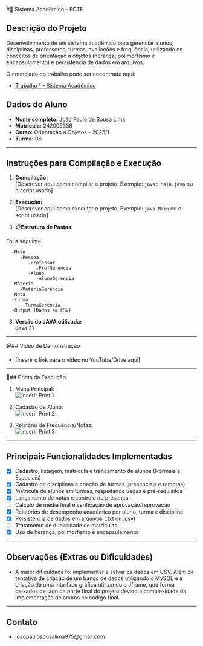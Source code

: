 #:bookmark_tabs: Sistema Acadêmico - FCTE

## Descrição do Projeto

Desenvolvimento de um sistema acadêmico para gerenciar alunos, disciplinas, professores, turmas, avaliações e frequência, utilizando os conceitos de orientação a objetos (herança, polimorfismo e encapsulamento) e persistência de dados em arquivos.

O enunciado do trabalho pode ser encontrado aqui:
- [Trabalho 1 - Sistema Acadêmico](https://github.com/lboaventura25/OO-T06_2025.1_UnB_FCTE/blob/main/trabalhos/ep1/README.md)

## Dados do Aluno

- **Nome completo:** João Paulo de Sousa Lima
- **Matrícula:** 242005338
- **Curso:** Orientação a Objetos - 2025/1
- **Turma:** 06

---

## Instruções para Compilação e Execução

1. **Compilação:**  
   [Descrever aqui como compilar o projeto. Exemplo: `javac Main.java` ou o script usado]

2. **Execução:**  
   [Descrever aqui como executar o projeto. Exemplo: `java Main` ou o script usado]

3. :clipboard:**Estrutura de Pastas:**  
   
Foi a seguinte:

      -Main  
         -Pessoa
            -Professor
               -ProfGerencia
            -Aluno
               -AlunoGerencia
      -Materia
         -MateriaGerencia
      -Nota
      -Turma
          -TurmaGerencia
      -Output (Dados em CSV)

3. **Versão do JAVA utilizada:**  
   Java 21

---

:video_camera:## Vídeo de Demonstração

- [Inserir o link para o vídeo no YouTube/Drive aqui]

---

:floppy_disk:## Prints da Execução

1. Menu Principal:  
   ![Inserir Print 1](caminho/do/print1.png)

2. Cadastro de Aluno:  
   ![Inserir Print 2](caminho/do/print2.png)

3. Relatório de Frequência/Notas:  
   ![Inserir Print 3](caminho/do/print3.png)

---

## Principais Funcionalidades Implementadas

- [X] Cadastro, listagem, matrícula e trancamento de alunos (Normais e Especiais)
- [X] Cadastro de disciplinas e criação de turmas (presenciais e remotas)
- [X] Matrícula de alunos em turmas, respeitando vagas e pré-requisitos
- [X] Lançamento de notas e controle de presença
- [ ] Cálculo de média final e verificação de aprovação/reprovação
- [X] Relatórios de desempenho acadêmico por aluno, turma e disciplina
- [X] Persistência de dados em arquivos (.txt ou .csv)
- [ ] Tratamento de duplicidade de matrículas
- [X] Uso de herança, polimorfismo e encapsulamento

---

## Observações (Extras ou Dificuldades)

- A maior dificuldade foi implementar e salvar os dados em CSV. Além da tentativa de criação de um banco de dados utilizando o MySQL e a criação de uma interface gráfica utilizando o Jframe, que forma deixados de lado da parte final do projeto devido a complexidade da implementação de ambos no código final.

---

## Contato

- joaopaulosousalima975@gmail.com
